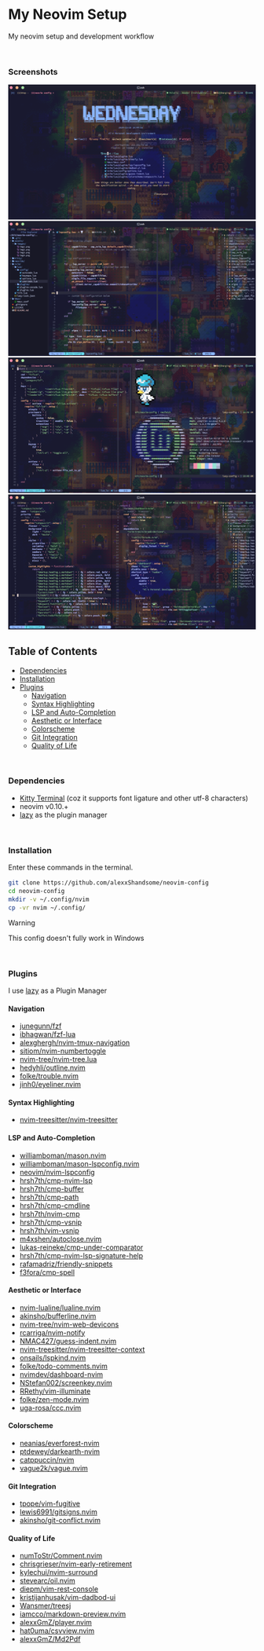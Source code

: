 # My Neovim Setup

My neovim setup and development workflow

<br>

### Screenshots

![image1](./assets/images/img1.png)
![image2](./assets/images/img2.png)
![image3](./assets/images/img3.png)
![image4](./assets/images/img4.png)

## Table of Contents

* [Dependencies](#dependencies)
* [Installation](#installation)
* [Plugins](#plugins)
   + [Navigation](#navigation)
   + [Syntax Highlighting](#syntax-highlighting)
   + [LSP and Auto-Completion](#lsp-and-auto-completion)
   + [Aesthetic or Interface](#aesthetic-or-interface)
   + [Colorscheme](#colorscheme)
   + [Git Integration](#git-integration)
   + [Quality of Life](#quality-of-life)

<br>


### Dependencies

* [Kitty Terminal](https://github.com/kovidgoyal/kitty) (coz it supports font ligature and
other utf-8 characters)
* neovim v0.10.+
* [lazy](https://github.com/folke/lazy.nvim) as the plugin manager

<br>


### Installation

Enter these commands in the terminal.
```bash
git clone https://github.com/alexxShandsome/neovim-config
cd neovim-config
mkdir -v ~/.config/nvim
cp -vr nvim ~/.config/
```

> [!WARNING]
> This config doesn't fully work in Windows

<br>


### Plugins

I use [lazy](https://github.com/folke/lazy.nvim) as a Plugin Manager

#### Navigation

* [junegunn/fzf](https://github.com/junegunn/fzf)
* [ibhagwan/fzf-lua](https://github.com/ibhagwan/fzf-lua)
* [alexghergh/nvim-tmux-navigation](https://github.com/alexghergh/nvim-tmux-navigation)
* [sitiom/nvim-numbertoggle](https://github.com/sitiom/nvim-numbertoggle)
* [nvim-tree/nvim-tree.lua](https://github.com/nvim-tree/nvim-tree.lua)
* [hedyhli/outline.nvim](https://github.com/hedyhli/outline.nvim)
* [folke/trouble.nvim](https://github.com/folke/trouble.nvim)
* [jinh0/eyeliner.nvim](https://github.com/jinh0/eyeliner.nvim)

#### Syntax Highlighting

* [nvim-treesitter/nvim-treesitter](https://github.com/nvim-treesitter/nvim-treesitter)

#### LSP and Auto-Completion

* [williamboman/mason.nvim](https://github.com/williamboman/mason.nvim)
* [williamboman/mason-lspconfig.nvim](https://github.com/williamboman/mason-lspconfig.nvim)
* [neovim/nvim-lspconfig](https://github.com/neovim/nvim-lspconfig)
* [hrsh7th/cmp-nvim-lsp](https://github.com/hrsh7th/cmp-nvim-lsp)
* [hrsh7th/cmp-buffer](https://github.com/hrsh7th/cmp-buffer)
* [hrsh7th/cmp-path](https://github.com/hrsh7th/cmp-path)
* [hrsh7th/cmp-cmdline](https://github.com/hrsh7th/cmp-cmdline)
* [hrsh7th/nvim-cmp](https://github.com/hrsh7th/nvim-cmp)
* [hrsh7th/cmp-vsnip](https://github.com/hrsh7th/cmp-vsnip)
* [hrsh7th/vim-vsnip](https://github.com/hrsh7th/vim-vsnip)
* [m4xshen/autoclose.nvim](https://github.com/m4xshen/autoclose.nvim)
* [lukas-reineke/cmp-under-comparator](https://github.com/lukas-reineke/cmp-under-comparator)
* [hrsh7th/cmp-nvim-lsp-signature-help](https://github.com/hrsh7th/cmp-nvim-lsp-signature-help)
* [rafamadriz/friendly-snippets](https://github.com/rafamadriz/friendly-snippets)
* [f3fora/cmp-spell](https://github.com/f3fora/cmp-spell)

#### Aesthetic or Interface

* [nvim-lualine/lualine.nvim](https://github.com/nvim-lualine/lualine.nvim)
* [akinsho/bufferline.nvim](https://github.com/akinsho/bufferline.nvim)
* [nvim-tree/nvim-web-devicons](https://github.com/nvim-tree/nvim-web-devicons)
* [rcarriga/nvim-notify](https://github.com/rcarriga/nvim-notify)
* [NMAC427/guess-indent.nvim](https://github.com/NMAC427/guess-indent.nvim)
* [nvim-treesitter/nvim-treesitter-context](https://github.com/nvim-treesitter/nvim-treesitter-context)
* [onsails/lspkind.nvim](https://github.com/onsails/lspkind.nvim)
* [folke/todo-comments.nvim](https://github.com/folke/todo-comments.nvim)
* [nvimdev/dashboard-nvim](https://github.com/nvimdev/dashboard-nvim)
* [NStefan002/screenkey.nvim](https://github.com/NStefan002/screenkey.nvim)
* [RRethy/vim-illuminate](https://github.com/RRethy/vim-illuminate)
* [folke/zen-mode.nvim](https://github.com/folke/zen-mode.nvim)
* [uga-rosa/ccc.nvim](https://github.com/uga-rosa/ccc.nvim)

#### Colorscheme

* [neanias/everforest-nvim](https://github.com/neanias/everforest-nvim)
* [ptdewey/darkearth-nvim](https://github.com/ptdewey/darkearth-nvim)
* [catppuccin/nvim](https://github.com/catppuccin/nvim)
* [vague2k/vague.nvim](https://github.com/vague2k/vague.nvim)

#### Git Integration

* [tpope/vim-fugitive](https://github.com/tpope/vim-fugitive)
* [lewis6991/gitsigns.nvim](https://github.com/lewis6991/gitsigns.nvim)
* [akinsho/git-conflict.nvim](https://github.com/akinsho/git-conflict.nvim)

#### Quality of Life

* [numToStr/Comment.nvim](https://github.com/numToStr/Comment.nvim)
* [chrisgrieser/nvim-early-retirement](https://github.com/chrisgrieser/nvim-early-retirement)
* [kylechui/nvim-surround](https://github.com/kylechui/nvim-surround)
* [stevearc/oil.nvim](https://github.com/stevearc/oil.nvim)
* [diepm/vim-rest-console](https://github.com/diepm/vim-rest-console)
* [kristijanhusak/vim-dadbod-ui](https://github.com/kristijanhusak/vim-dadbod-ui)
* [Wansmer/treesj](https://github.com/Wansmer/treesj)
* [iamcco/markdown-preview.nvim](https://github.com/iamcco/markdown-preview.nvim)
* [alexxGmZ/player.nvim](https://github.com/alexxGmZ/player.nvim)
* [hat0uma/csvview.nvim](https://github.com/hat0uma/csvview.nvim)
* [alexxGmZ/Md2Pdf](https://github.com/alexxGmZ/Md2Pdf)

<br>

